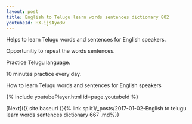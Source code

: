 ```yaml
---
layout: post
title: English to Telugu learn words sentences dictionary 802 
youtubeId: HX-ijsAyo3w
---
```

 
 
Helps to learn Telugu words and sentences for English speakers.

Opportunitiy to repeat the words sentences. 

Practice Telugu language. 
 
10 minutes practice every day. 
 
How to learn Telugu words and sentences for English speakers 
 
{% include youtubePlayer.html id=page.youtubeId %}
 
 
[Next]({{ site.baseurl }}{% link  split1/_posts/2017-01-02-English to telugu learn words sentences dictionary 667 .md%})
 
